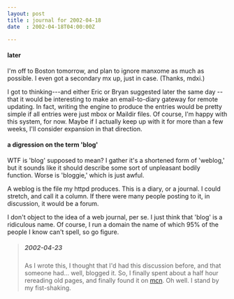 ```yaml
---
layout: post
title : journal for 2002-04-18
date  : 2002-04-18T04:00:00Z

---
```

<h4>later</h4>I'm off to Boston tomorrow, and plan to ignore manxome as much as possible.  I even got a secondary mx up, just in case.  (Thanks, mdxi.)

I got to thinking---and either Eric or Bryan suggested later the same day -- that it would be interesting to make an email-to-diary gateway for remote updating.  In fact, writing the engine to produce the entries would be pretty simple if all entries were just mbox or Maildir files.  Of course, I'm happy with this system, for now.  Maybe if I actually keep up with it for more than a few weeks, I'll consider expansion in that direction.<h4>a digression on the term 'blog'</h4>WTF is 'blog' supposed to mean?  I gather it's a shortened form of 'weblog,' but it sounds like it should describe some sort of unpleasant bodily function. Worse is 'bloggie,' which is just awful.  

A weblog is the file my httpd produces.  This is a diary, or a journal.  I could stretch, and call it a column.  If there were many people posting to it, in discussion, it would be a forum.  

I don't object to the idea of a web journal, per se.  I just think that 'blog' is a ridiculous name.  Of course, I run a domain the name of which 95% of the people I know can't spell, so go figure.

<blockquote class='note'><h5>2002-04-23</h5>As I wrote this, I thought that I'd had this discussion before, and that someone had... well, blogged it.  So, I finally spent about a half hour rereading old pages, and finally found it on <a href='http://mdxi.collapsar.net/diary/?date=2002-01-26'>mcn</a>.  Oh well.  I stand by my fist-shaking. </blockquote>
